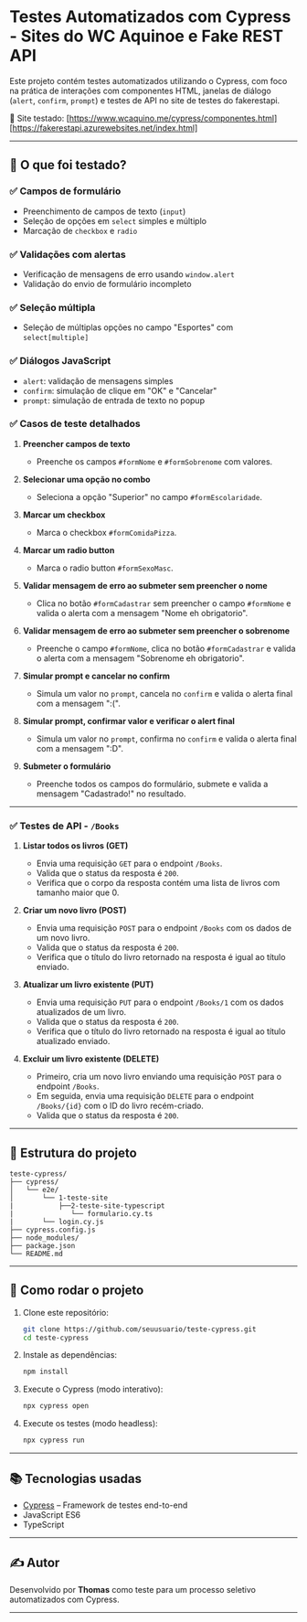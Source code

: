 # Testes Automatizados com Cypress - Sites do WC Aquinoe e Fake REST API

Este projeto contém testes automatizados utilizando o Cypress, com foco na prática de interações com componentes HTML, janelas de diálogo (`alert`, `confirm`, `prompt`) e testes de API no site de testes do fakerestapi.

📍 Site testado: [https://www.wcaquino.me/cypress/componentes.html] [https://fakerestapi.azurewebsites.net/index.html]

---

## 🧪 O que foi testado?

### ✅ Campos de formulário
- Preenchimento de campos de texto (`input`)
- Seleção de opções em `select` simples e múltiplo
- Marcação de `checkbox` e `radio`

### ✅ Validações com alertas
- Verificação de mensagens de erro usando `window.alert`
- Validação do envio de formulário incompleto

### ✅ Seleção múltipla
- Seleção de múltiplas opções no campo "Esportes" com `select[multiple]`

### ✅ Diálogos JavaScript
- `alert`: validação de mensagens simples
- `confirm`: simulação de clique em "OK" e "Cancelar"
- `prompt`: simulação de entrada de texto no popup

### ✅ Casos de teste detalhados
1. **Preencher campos de texto**  
   - Preenche os campos `#formNome` e `#formSobrenome` com valores.

2. **Selecionar uma opção no combo**  
   - Seleciona a opção "Superior" no campo `#formEscolaridade`.

3. **Marcar um checkbox**  
   - Marca o checkbox `#formComidaPizza`.

4. **Marcar um radio button**  
   - Marca o radio button `#formSexoMasc`.

5. **Validar mensagem de erro ao submeter sem preencher o nome**  
   - Clica no botão `#formCadastrar` sem preencher o campo `#formNome` e valida o alerta com a mensagem "Nome eh obrigatorio".

6. **Validar mensagem de erro ao submeter sem preencher o sobrenome**  
   - Preenche o campo `#formNome`, clica no botão `#formCadastrar` e valida o alerta com a mensagem "Sobrenome eh obrigatorio".

7. **Simular prompt e cancelar no confirm**  
   - Simula um valor no `prompt`, cancela no `confirm` e valida o alerta final com a mensagem ":(".

8. **Simular prompt, confirmar valor e verificar o alert final**  
   - Simula um valor no `prompt`, confirma no `confirm` e valida o alerta final com a mensagem ":D".

9. **Submeter o formulário**  
   - Preenche todos os campos do formulário, submete e valida a mensagem "Cadastrado!" no resultado.

---

### ✅ Testes de API - `/Books`
1. **Listar todos os livros (GET)**  
   - Envia uma requisição `GET` para o endpoint `/Books`.
   - Valida que o status da resposta é `200`.
   - Verifica que o corpo da resposta contém uma lista de livros com tamanho maior que 0.

2. **Criar um novo livro (POST)**  
   - Envia uma requisição `POST` para o endpoint `/Books` com os dados de um novo livro.
   - Valida que o status da resposta é `200`.
   - Verifica que o título do livro retornado na resposta é igual ao título enviado.

3. **Atualizar um livro existente (PUT)**  
   - Envia uma requisição `PUT` para o endpoint `/Books/1` com os dados atualizados de um livro.
   - Valida que o status da resposta é `200`.
   - Verifica que o título do livro retornado na resposta é igual ao título atualizado enviado.

4. **Excluir um livro existente (DELETE)**  
   - Primeiro, cria um novo livro enviando uma requisição `POST` para o endpoint `/Books`.
   - Em seguida, envia uma requisição `DELETE` para o endpoint `/Books/{id}` com o ID do livro recém-criado.
   - Valida que o status da resposta é `200`.

---

## 📁 Estrutura do projeto

```
teste-cypress/
├── cypress/
│   └── e2e/
│       └── 1-teste-site
|           ├──2-teste-site-typescript
|              └── formulario.cy.ts
|       └── login.cy.js
├── cypress.config.js
├── node_modules/
├── package.json
└── README.md
```

---

## 🚀 Como rodar o projeto

1. Clone este repositório:
   ```bash
   git clone https://github.com/seuusuario/teste-cypress.git
   cd teste-cypress
   ```

2. Instale as dependências:
   ```bash
   npm install
   ```

3. Execute o Cypress (modo interativo):
   ```bash
   npx cypress open
   ```

4. Execute os testes (modo headless):
   ```bash
   npx cypress run
   ```

---

## 📚 Tecnologias usadas

- [Cypress](https://www.cypress.io/) – Framework de testes end-to-end
- JavaScript ES6
- TypeScript
---

## ✍️ Autor

Desenvolvido por **Thomas** como teste para um processo seletivo automatizados com Cypress.

---

